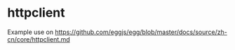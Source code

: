 # httpclient

Example use on https://github.com/eggjs/egg/blob/master/docs/source/zh-cn/core/httpclient.md
